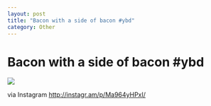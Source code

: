 ```yaml
---
layout: post
title: "Bacon with a side of bacon #ybd"
category: Other
---
```


Bacon with a side of bacon #ybd
===============================

![](http://distilleryimage0.s3.amazonaws.com/da5d6d4ac12f11e181bd12313817987b_7.jpg)  

via Instagram http://instagr.am/p/Ma964yHPxI/